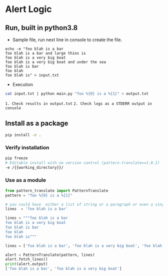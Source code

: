 
# Alert Logic

## Run, built in python3.8

- Sample file, run next line in console to create the file.
```shell
echo -e "foo blah is a bar
foo blah is a bar and large thins is
foo blah is a very big boat
foo blah is a very big boat and under the sea
foo blah is bar
foo blah
foo blah is" > input.txt
```

- Execution
```bash
cat input.txt | python main.py "foo %{0} is a %{1}" > output.txt
```

`1. Check results in output.txt`
`2. Check logs as a STDERR output in console`

## Install as a package
```bash
pip install -e .
```

### Verify installation
```bash
pip freeze
# Editable install with no version control (pattern-translate==1.0.1)
-e /{{working_directory}}/
```

### Use as a module
```python
from pattern_translate import PatternTranslate
pattern = "foo %{0} is a %{1}" 

# you could have  either a list of string or a paragraph or even a single string as a input, as shown below.
lines  = 'foo blah is a bar'

lines = """foo blah is a bar
foo blah is a very big boat
foo blah is bar
foo blah
foo blah is"""

lines = ['foo blah is a bar', 'foo blah is a very big boat', 'foo blah is bar', 'foo blah', 'foo blah is']

alert = PatternTranslate(pattern, lines)
alert.fetch_lines()
print(alert.output)
['foo blah is a bar', 'foo blah is a very big boat']
```



